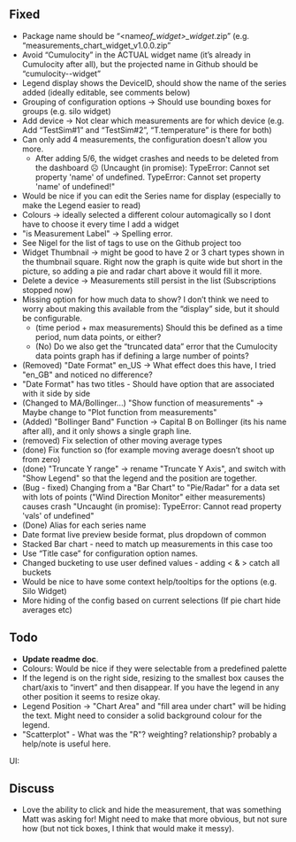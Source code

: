 <!-- @format -->

## Fixed

-   Package name should be “<name*of_widget>\_widget*<version>.zip” (e.g. “measurements_chart_widget_v1.0.0.zip”
-   Avoid “Cumulocity” in the ACTUAL widget name (it’s already in Cumulocity after all), but the projected name in Github should be “cumulocity-<name of widget>-widget”
-   Legend display shows the DeviceID, should show the name of the series added (ideally editable, see comments below)
-   Grouping of configuration options -> Should use bounding boxes for groups (e.g. silo widget)
-   Add device -> Not clear which measurements are for which device (e.g. Add “TestSim#1” and “TestSim#2”, “T.temperature” is there for both)
-   Can only add 4 measurements, the configuration doesn't allow you more.
    -   After adding 5/6, the widget crashes and needs to be deleted from the dashboard ☹ (Uncaught (in promise): TypeError: Cannot set property 'name' of undefined. TypeError: Cannot set property 'name' of undefined!"
-   Would be nice if you can edit the Series name for display (especially to make the Legend easier to read)
-   Colours -> ideally selected a different colour automagically so I dont have to choose it every time I add a widget
-   "is Measurement Label" -> Spelling error.
-   See Nigel for the list of tags to use on the Github project too
-   Widget Thumbnail -> might be good to have 2 or 3 chart types shown in the thumbnail square. Right now the graph is quite wide but short in the picture, so adding a pie and radar chart above it would fill it more.
-   Delete a device -> Measurements still persist in the list (Subscriptions stopped now)
-   Missing option for how much data to show? I don’t think we need to worry about making this available from the “display” side, but it should be configurable.
    -   (time period + max measurements) Should this be defined as a time period, num data points, or either?
    -   (No) Do we also get the “truncated data” error that the Cumulocity data points graph has if defining a large number of points?
-   (Removed) "Date Format" en_US -> What effect does this have, I tried "en_GB" and noticed no difference?
-   "Date Format" has two titles - Should have option that are associated with it side by side
-   (Changed to MA/Bollinger...) "Show function of measurements" -> Maybe change to "Plot function from measurements"
-   (Added) "Bollinger Band" Function -> Capital B on Bollinger (its his name after all), and it only shows a single graph line.
-   (removed) Fix selection of other moving average types
-   (done) Fix function so (for example moving average doesn’t shoot up from zero)
-   (done) "Truncate Y range" -> rename "Truncate Y Axis", and switch with "Show Legend" so that the legend and the position are together.
-   (Bug - fixed) Changing from a "Bar Chart" to "Pie/Radar" for a data set with lots of points ("Wind Direction Monitor" either measurements) causes crash "Uncaught (in promise): TypeError: Cannot read property 'vals' of undefined"
-   (Done) Alias for each series name
-   Date format live preview beside format, plus dropdown of common
-   Stacked Bar chart - need to match up measurements in this case too
-   Use “Title case” for configuration option names.
-   Changed bucketing to use user defined values - adding < & > catch all buckets
-   Would be nice to have some context help/tooltips for the options (e.g. Silo Widget)
-   More hiding of the config based on current selections (If pie chart hide averages etc)

## Todo

-   **Update readme doc**.
-   Colours: Would be nice if they were selectable from a predefined palette
-   If the legend is on the right side, resizing to the smallest box causes the chart/axis to “invert” and then disappear. If you have the legend in any other position it seems to resize okay.
-   Legend Position -> "Chart Area" and "fill area under chart" will be hiding the text. Might need to consider a solid background colour for the legend.
-   "Scatterplot" - What was the "R"? weighting? relationship? probably a help/note is useful here.

UI:

## Discuss

-   Love the ability to click and hide the measurement, that was something Matt was asking for! Might need to make that more obvious, but not sure how (but not tick boxes, I think that would make it messy).
